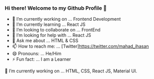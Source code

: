 ### Hi there! Welcome to my Github Profile 👋

<!--
**nabilfsd/nabilfsd** is a ✨ _special_ ✨ repository because its `README.md` (this file) appears on your GitHub profile.

Here are some ideas to get you started:
-->

- 🔭 I’m currently working on ... Frontend Development
- 🌱 I’m currently learning ... React JS
- 👯 I’m looking to collaborate on ... FrontEnd
- 🤔 I’m looking for help with ... React JS
- 💬 Ask me about ... HTML & CSS
- 📫 How to reach me: ... [Twitter]https://twitter.com/mahad_ihasan
- 😄 Pronouns: ... He/Him 
- ⚡ Fun fact: ... I am a Learner

🔭 I’m currently working on ... HTML, CSS, React JS, Material UI.



